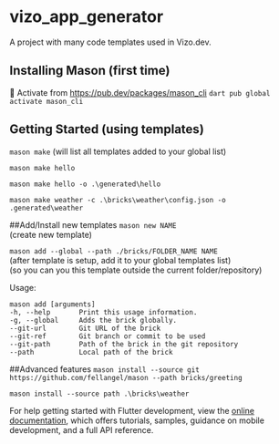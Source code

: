 # vizo_app_generator

A project with many code templates used in Vizo.dev.

## Installing Mason (first time)
🎯 Activate from https://pub.dev/packages/mason_cli
```dart pub global activate mason_cli```

## Getting Started (using templates)
```mason make```
(will list all templates added to your global list)

```mason make hello```

```mason make hello -o .\generated\hello```

```mason make weather -c .\bricks\weather\config.json -o .generated\weather```

##Add/Install new templates
```mason new NAME``` <br />
(create new template)

```mason add --global --path ./bricks/FOLDER_NAME NAME``` <br />
(after template is setup, add it to your global templates list) <br />
(so you can you this template outside the current folder/repository)

Usage:
```
mason add [arguments]
-h, --help       Print this usage information.
-g, --global     Adds the brick globally.
--git-url        Git URL of the brick
--git-ref        Git branch or commit to be used
--git-path       Path of the brick in the git repository
--path           Local path of the brick
```

##Advanced features
```mason install --source git https://github.com/fellangel/mason --path bricks/greeting```

```mason install --source path .\bricks\weather```


For help getting started with Flutter development, view the
[online documentation](https://docs.flutter.dev/), which offers tutorials,
samples, guidance on mobile development, and a full API reference.
